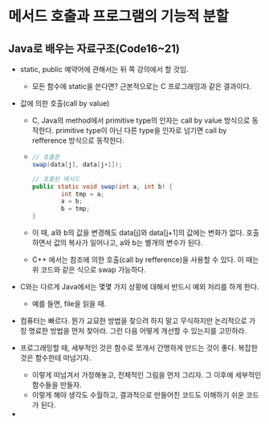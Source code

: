 # 메서드 호출과 프로그램의 기능적 분할

## Java로 배우는 자료구조(Code16~21)

- static, public 예약어에 관해서는 뒤 쪽 강의에서 할 것임.

  - 모든 함수에 static을 쓴다면? 근본적으로는 C 프로그래밍과 같은 결과이다.

- 값에 의한 호출(call by value)

  - C, Java의 method에서 primitive type의 인자는 call by value 방식으로 동작한다. primitive type이 아닌 다른 type을 인자로 넘기면 call by refference 방식으로 동작한다.

  - ```java
    // 호출문
    swap(data[j], data[j+1]);
    
    // 호출된 메서드
    public static void swap(int a, int b) {
    		int tmp = a;
    		a = b;
    		b = tmp;
    }
    ```

  - 이 때, a와 b의 값을 변경해도 data[j]와 data[j+1]의 값에는 변화가 없다. 호출하면서 값의 복사가 일어나고, a와 b는 별개의 변수가 된다.

  - C++ 에서는 참조에 의한 호출(call by refference)을 사용할 수 있다. 이 때는 위 코드와 같은 식으로 swap 가능하다.

- C와는 다르게 Java에서는 몇몇 가지 상황에 대해서 반드시 예외 처리를 하게 한다.

  - 예를 들면, file을 읽을 때.

- 컴퓨터는 빠르다. 뭔가 교묘한 방법을 찾으려 하지 말고 무식하지만 논리적으로 가장 명료한 방법을 먼저 찾아라. 그런 다음 어떻게 개선할 수 있는지를 고민하라.

- 프로그래밍할 때, 세부적인 것은 함수로 쪼개서 간명하게 만드는 것이 좋다. 복잡한 것은 함수한테 떠넘기자.

  - 이렇게 떠넘겨서 가정해놓고, 전체적인 그림을 먼저 그리자. 그 이후에 세부적인 함수들을 만들자.
  - 이렇게 해야 생각도 수월하고, 결과적으로 만들어진 코드도 이해하기 쉬운 코드가 된다.

- 